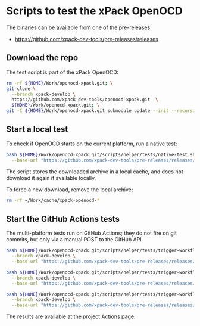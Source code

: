 # Scripts to test the xPack OpenOCD

The binaries can be available from one of the pre-releases:

- <https://github.com/xpack-dev-tools/pre-releases/releases>

## Download the repo

The test script is part of the xPack OpenOCD:

```sh
rm -rf ${HOME}/Work/openocd-xpack.git; \
git clone \
  --branch xpack-develop \
  https://github.com/xpack-dev-tools/openocd-xpack.git  \
  ${HOME}/Work/openocd-xpack.git; \
git -C ${HOME}/Work/openocd-xpack.git submodule update --init --recursive
```

## Start a local test

To check if OpenOCD starts on the current platform, run a native test:

```sh
bash ${HOME}/Work/openocd-xpack.git/scripts/helper/tests/native-test.sh \
  --base-url "https://github.com/xpack-dev-tools/pre-releases/releases/download/test/"
```

The script stores the downloaded archive in a local cache, and
does not download it again if available locally.

To force a new download, remove the local archive:

```sh
rm -rf ~/Work/cache/xpack-openocd-*
```

## Start the GitHub Actions tests

The multi-platform tests run on GitHub Actions; they do not fire on
git commits, but only via a manual POST to the GitHub API.

```sh
bash ${HOME}/Work/openocd-xpack.git/scripts/helper/tests/trigger-workflow-test-prime.sh \
  --branch xpack-develop \
  --base-url "https://github.com/xpack-dev-tools/pre-releases/releases/download/test/"

bash ${HOME}/Work/openocd-xpack.git/scripts/helper/tests/trigger-workflow-test-docker-linux-intel.sh \
  --branch xpack-develop \
  --base-url "https://github.com/xpack-dev-tools/pre-releases/releases/download/test/"

bash ${HOME}/Work/openocd-xpack.git/scripts/helper/tests/trigger-workflow-test-docker-linux-arm.sh \
  --branch xpack-develop \
  --base-url "https://github.com/xpack-dev-tools/pre-releases/releases/download/test/"

```

The results are available at the project
[Actions](https://github.com/xpack-dev-tools/openocd-xpack/actions/) page.
